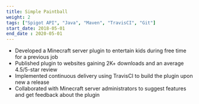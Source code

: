 ```yaml
---
title: Simple Paintball
weight: 2
tags: ["Spigot API", "Java", "Maven", "TravisCI", "Git"]
start_date: 2018-05-01
end_date : 2020-05-01
---
```

- Developed a Minecraft server plugin to entertain kids during free time for a previous job
- Published plugin to websites gaining 2K+ downloads and an average 4.5/5-star review
- Implemented continuous delivery using TravisCI to build the plugin upon new a release
- Collaborated with Minecraft server administrators to suggest features and get feedback about the plugin
